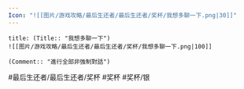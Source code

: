 ```yaml
---
Icon: "![[图片/游戏攻略/最后生还者/最后生还者/奖杯/我想多聊一下.png|30]]"
---
```

```ad-common-silver-trophy
title: (Title:: "我想多聊一下")
![[图片/游戏攻略/最后生还者/最后生还者/奖杯/我想多聊一下.png|100]]

(Comment:: "進行全部非強制對話")
```

#最后生还者/最后生还者/奖杯 #奖杯 #奖杯/银
